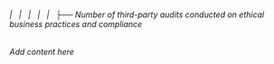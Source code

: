 ###### |   |   |   |   |   ├── Number of third-party audits conducted on ethical business practices and compliance

*Add content here*